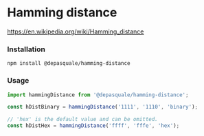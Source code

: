 # Hamming distance

https://en.wikipedia.org/wiki/Hamming_distance

### Installation

```
npm install @depasquale/hamming-distance
```

### Usage

```javascript
import hammingDistance from '@depasquale/hamming-distance';

const hDistBinary = hammingDistance('1111', '1110', 'binary');

// 'hex' is the default value and can be omitted.
const hDistHex = hammingDistance('ffff', 'fffe', 'hex');
```

